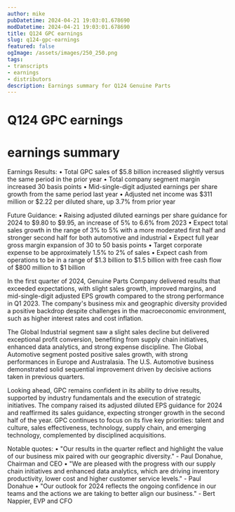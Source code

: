 ```yaml
---
author: mike
pubDatetime: 2024-04-21 19:03:01.678690
modDatetime: 2024-04-21 19:03:01.678690
title: Q124 GPC earnings
slug: q124-gpc-earnings
featured: false
ogImage: /assets/images/250_250.png
tags:
- transcripts
- earnings
- distributors
description: Earnings summary for Q124 Genuine Parts
---
```

# Q124 GPC earnings

# earnings summary
Earnings Results:
• Total GPC sales of $5.8 billion increased slightly versus the same period in the prior year
• Total company segment margin increased 30 basis points 
• Mid-single-digit adjusted earnings per share growth from the same period last year
• Adjusted net income was $311 million or $2.22 per diluted share, up 3.7% from prior year

Future Guidance:
• Raising adjusted diluted earnings per share guidance for 2024 to $9.80 to $9.95, an increase of 5% to 6.6% from 2023
• Expect total sales growth in the range of 3% to 5% with a more moderated first half and stronger second half for both automotive and industrial
• Expect full year gross margin expansion of 30 to 50 basis points
• Target corporate expense to be approximately 1.5% to 2% of sales
• Expect cash from operations to be in a range of $1.3 billion to $1.5 billion with free cash flow of $800 million to $1 billion

In the first quarter of 2024, Genuine Parts Company delivered results that exceeded expectations, with slight sales growth, improved margins, and mid-single-digit adjusted EPS growth compared to the strong performance in Q1 2023. The company's business mix and geographic diversity provided a positive backdrop despite challenges in the macroeconomic environment, such as higher interest rates and cost inflation.

The Global Industrial segment saw a slight sales decline but delivered exceptional profit conversion, benefiting from supply chain initiatives, enhanced data analytics, and strong expense discipline. The Global Automotive segment posted positive sales growth, with strong performances in Europe and Australasia. The U.S. Automotive business demonstrated solid sequential improvement driven by decisive actions taken in previous quarters.

Looking ahead, GPC remains confident in its ability to drive results, supported by industry fundamentals and the execution of strategic initiatives. The company raised its adjusted diluted EPS guidance for 2024 and reaffirmed its sales guidance, expecting stronger growth in the second half of the year. GPC continues to focus on its five key priorities: talent and culture, sales effectiveness, technology, supply chain, and emerging technology, complemented by disciplined acquisitions.

Notable quotes:
• "Our results in the quarter reflect and highlight the value of our business mix paired with our geographic diversity." - Paul Donahue, Chairman and CEO
• "We are pleased with the progress with our supply chain initiatives and enhanced data analytics, which are driving inventory productivity, lower cost and higher customer service levels." - Paul Donahue
• "Our outlook for 2024 reflects the ongoing confidence in our teams and the actions we are taking to better align our business." - Bert Nappier, EVP and CFO